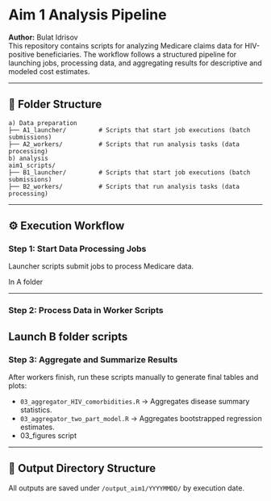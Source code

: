
# Aim 1 Analysis Pipeline

**Author:** Bulat Idrisov  
This repository contains scripts for analyzing Medicare claims data for HIV-positive beneficiaries. The workflow follows a structured pipeline for launching jobs, processing data, and aggregating results for descriptive and modeled cost estimates.

---

## 📁 Folder Structure

```
a) Data preparation
├── A1_launcher/         # Scripts that start job executions (batch submissions)
├── A2_workers/          # Scripts that run analysis tasks (data processing)
b) analysis 
aim1_scripts/
├── B1_launcher/         # Scripts that start job executions (batch submissions)
├── B2_workers/          # Scripts that run analysis tasks (data processing)

```
---

## ⚙️ Execution Workflow

### Step 1: Start Data Processing Jobs

Launcher scripts submit jobs to process Medicare data.

In A folder


---

### Step 2: Process Data in Worker Scripts

Launch B folder scripts 
---

### Step 3: Aggregate and Summarize Results

After workers finish, run these scripts manually to generate final tables and plots:

- `03_aggregator_HIV_comorbidities.R` → Aggregates disease summary statistics.
- `03_aggregator_two_part_model.R` → Aggregates bootstrapped regression estimates.
- 03_figures script

---

## 📂 Output Directory Structure

All outputs are saved under `/output_aim1/YYYYMMDD/` by execution date.

```
